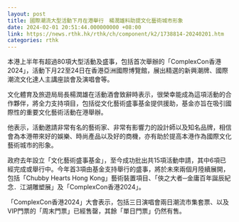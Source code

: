 ```yaml
---
layout: post
title: 國際潮流大型活動下月在港舉行　楊潤雄料助提文化藝術城市形象
date: 2024-02-01 20:51:44.000000000 +08:00
link: https://news.rthk.hk/rthk/ch/component/k2/1738814-20240201.htm
categories: rthk
---
```


本港上半年有超過80項大型活動及盛事，包括首次舉辦的「ComplexCon香港2024」，活動下月22至24日在香港亞洲國際博覽館，展出精選的新興潮牌、國際潮流文化達人主講座談會及演唱會等。

文化體育及旅遊局局長楊潤雄在活動酒會致辭時表示，很榮幸能成為這項活動的合作夥伴，將全力支持項目，包括從文化藝術盛事基金提供援助，基金亦旨在吸引國際性的重要文化藝術活動在港舉辦。

他表示，活動邀請非常有名的藝術家、非常有影響力的設計師以及知名品牌，相信會為本港帶來好的娛樂、時尚產品以及好的商機，亦有助於提高本港作為國際文化藝術城市的形象。

政府去年設立「文化藝術盛事基金」，至今成功批出共15項活動申請，其中6項已經完成或舉行中。今年首3項由基金支持舉行的盛事，將於未來兩個月陸續展開，包括「Chubby Hearts Hong Kong」藝術裝置項目、「俠之大者─金庸百年誕辰紀念．江湖雕塑展」及「ComplexCon香港2024」。

「ComplexCon香港2024」大會表示，包括三日演唱會兩日潮流市集套票、以及VIP門票的「周末門票」已經售罄，其餘「單日門票」仍然有售。
